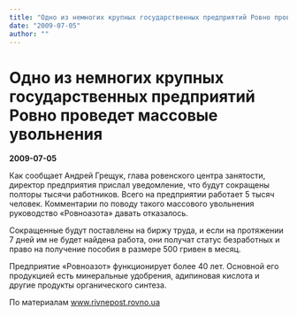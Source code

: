 ```yaml
---
title: "Одно из немногих крупных государственных предприятий Ровно проведет массовые увольнения"
date: "2009-07-05"
author: ""
---
```


# Одно из немногих крупных государственных предприятий Ровно проведет массовые увольнения

**2009-07-05** 

Как сообщает Андрей Грещук, глава ровенского центра занятости, директор предприятия прислал уведомление, что будут сокращены полторы тысячи работников. Всего на предприятии работает 5 тысяч человек. Комментарии по поводу такого массового увольнения руководство «Ровноазота» давать отказалось.

Сокращенные будут поставлены на биржу труда, и если на протяжении 7 дней им не будет найдена работа, они получат статус безработных и право на получение пособия в размере 500 гривен в месяц.

Предприятие «Ровноазот» функционирует более 40 лет. Основной его продукцией есть минеральные удобрения, адипиновая кислота и другие продукты органического синтеза.

По материалам www.rivnepost.rovno.ua